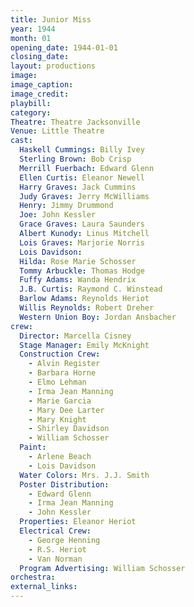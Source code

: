 ```yaml
---
title: Junior Miss
year: 1944
month: 01
opening_date: 1944-01-01
closing_date: 
layout: productions
image:
image_caption:
image_credit:
playbill: 
category: 
Theatre: Theatre Jacksonville
Venue: Little Theatre
cast:
  Haskell Cummings: Billy Ivey
  Sterling Brown: Bob Crisp
  Merrill Fuerbach: Edward Glenn
  Ellen Curtis: Eleanor Newell
  Harry Graves: Jack Cummins
  Judy Graves: Jerry McWilliams
  Henry: Jimmy Drummond
  Joe: John Kessler
  Grace Graves: Laura Saunders
  Albert Kunody: Linus Mitchell
  Lois Graves: Marjorie Norris
  Lois Davidson: 
  Hilda: Rose Marie Schosser
  Tommy Arbuckle: Thomas Hodge
  Fuffy Adams: Wanda Hendrix
  J.B. Curtis: Raymond C. Winstead
  Barlow Adams: Reynolds Heriot
  Willis Reynolds: Robert Dreher
  Western Union Boy: Jordan Ansbacher
crew:
  Director: Marcella Cisney
  Stage Manager: Emily McKnight
  Construction Crew:
    - Alvin Register
    - Barbara Horne
    - Elmo Lehman
    - Irma Jean Manning
    - Marie Garcia
    - Mary Dee Larter
    - Mary Knight
    - Shirley Davidson
    - William Schosser
  Paint:
    - Arlene Beach
    - Lois Davidson
  Water Colors: Mrs. J.J. Smith
  Poster Distribution:
    - Edward Glenn
    - Irma Jean Manning
    - John Kessler
  Properties: Eleanor Heriot
  Electrical Crew:
    - George Henning
    - R.S. Heriot
    - Van Norman
  Program Advertising: William Schosser
orchestra:
external_links:
---
```

